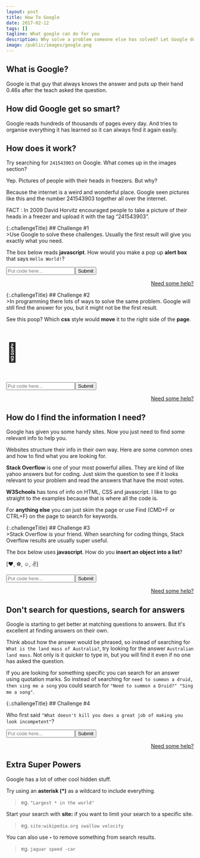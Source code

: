 ```yaml
---
layout: post
title: How To Google
date: 2017-02-12
tags: []
tagline: What google can do for you
description: Why solve a problem someone else has solved? Let Google do it and save your energy for other things.
image: /public/images/google.png
---
```


## What is Google?

Google is that guy that always knows the answer and puts up their hand 0.46s after the teach asked the question.

## How did Google get so smart?

Google reads hundreds of thousands of pages every day. And tries to organise everything it has learned so it can always find it again easily.

## How does it work?

Try searching for `241543903` on Google. What comes up in the images section?

Yep. Pictures of people with their heads in freezers. But why?

Because the internet is a weird and wonderful place. Google seen pictures like this and the number 241543903 together all over the internet.

<p class="message" style="overflow:hidden">
  FACT :  In 2009 David Horvitz encouraged people to take a picture of their heads in a freezer and upload it with the tag “241543903”.
</p>

<div class="challengeContainer" markdown="1">
{:.challengeTitle}
## Challenge #1

<div class="challengeContent" markdown="1">
>Use Google to solve these challenges. Usually the first result will give you exactly what you need.

The box below reads **javascript**. How would you make a pop up **alert box** that says `Hello World!`?

<p class="challengeEntry" id="jsTestOneContainer"><input type="text" id="jsTestOne" placeholder="Put code here..."><button type="button" onclick="jsTestOne()">Submit</button></p>
<p style="text-align:right;"><a href="http://google.com/search?q=javascript+alert" target="_blank">Need some help?</a></p>
<script>
function jsTestOne(){
    if(document.getElementById("jsTestOneError")){
        document.getElementById("jsTestOneError").remove();
    }
    var input = document.getElementById("jsTestOne").value.toLowerCase();
    if(input.includes("alert")){
        alert("");
        document.getElementById("jsTestOneContainer").innerHTML = '<p class="correct">Correct!</p>'
    } else {
        document.getElementById("jsTestOneContainer").insertAdjacentHTML( 'beforeend', '<p class="incorrect" id="jsTestOneError">Nope try again!</p>' );
    }
}
</script>
</div></div>

<div class="challengeContainer" markdown="1">
{:.challengeTitle}
## Challenge #2

<div class="challengeContent" markdown="1">
>In programming there lots of ways to solve the same problem. Google will still find the answer for you, but it might not be the first result.

See this poop? Which **css** style would **move** it to the right side of the **page**.

<p id="jsTestTwoTarget" style="font-size:50px;">💩</p>
<p class="challengeEntry" id="jsTestTwoContainer"><input placeholder="Put code here..." type="text" id="jsTestTwo"><button type="button" onclick="jsTestTwo()">Submit</button></p>
<p style="text-align:right;"><a href="http://google.com/search?q=css+move+right" target="_blank">Need some help?</a></p>
<script>
var attempts = [];
function jsTestTwo(){
    if(document.getElementById("jsTestTwoError")){
        document.getElementById("jsTestTwoError").remove();
    }
    var input = document.getElementById("jsTestTwo").value.toLowerCase();
    if(input.includes("margin") || input.includes("padding") || input.includes("text-align") || input.includes("float") || input.includes("right") || input.includes("position") ){
        if(!attempts.includes(input)){
            if(attempts.length == 0){
                document.getElementById("jsTestTwoContainer").insertAdjacentHTML( 'beforeend', '<p id="jsTestTwoError" class="incorrect">Not that one!</p>' );
                attempts.push(input);
            } else {
                document.getElementById("jsTestTwoTarget").style.textAlign = "right";
                document.getElementById("jsTestTwoContainer").innerHTML = '<p class="correct">Correct!</p>';
            }
        }
    } else {
        document.getElementById("jsTestTwoContainer").insertAdjacentHTML( 'beforeend', '<p id="jsTestTwoError" class="incorrect">Not that one!</p>' );
    }
}
</script>
</div></div>

## How do I find the information I need?

Google has given you some handy sites. Now you just need to find some relevant info to help you.

Websites structure their info in their own way. Here are some common ones and how to find what you are looking for.

**Stack Overflow** is one of your most powerful allies. They are kind of like yahoo answers but for coding. Just skim the question to see if it looks relevant to your problem and read the answers that have the most votes.

**W3Schools** has tons of info on HTML, CSS and javascript. I like to go straight to the examples because that is where all the code is.

For **anything else** you can just skim the page or use Find (CMD+F or CTRL+F) on the page to search for keywords.

<div class="challengeContainer" markdown="1">
{:.challengeTitle}
## Challenge #3
<div class="challengeContent" markdown="1">
>Stack Overflow is your friend. When searching for coding things, Stack Overflow results are usually super useful.

The box below uses **javascript**. How do you **insert an object into a list**?

<p class="challengeEntry" id="jsTestThreeTarget">[❤️️, ⚽, ☺️️, ✌️️]</p>
<p id="jsTestThreeContainer" class="challengeEntry"><input placeholder="Put code here..." type="text" id="jsTestThree"><button type="button" onclick="jsTestThree()">Submit</button></p>
<p style="text-align:right;"><a href="http://google.com/search?q=javascript+insert+into+list" target="_blank">Need some help?</a></p>
<script>
function jsTestThree(){
    if(document.getElementById("jsTestThreeError")){
        document.getElementById("jsTestThreeError").remove();
    }
    var input = document.getElementById("jsTestThree").value.toLowerCase();
    if(input.includes("splice") || input.includes("shift")){
        document.getElementById("jsTestThreeTarget").innerHTML = "[❤️️, ☂️, ⚽, ☺️️, ✌️️]";
        document.getElementById("jsTestThreeContainer").innerHTML = '<p class="correct">Correct!</p>';
    } else {
        document.getElementById("jsTestThreeContainer").insertAdjacentHTML( 'beforeend', '<p id="jsTestThreeError" class="incorrect">Maybe try something else.</p>' );
    }
}
</script>
</div>
</div>

## Don't search for questions, search for answers

Google is starting to get better at matching questions to answers. But it's excellent at finding answers on their own.

Think about how the answer would be phrased, so instead of searching for `What is the land mass of Australia?`, try looking for the answer `Australian land mass`. Not only is it quicker to type in, but you will find it even if no one has asked the question.

If you are looking for something specific you can search for an answer using quotation marks. So instead of searching for `need to summon a druid, then sing me a song` you could search for `"Need to summon a Druid?" "Sing me a song"`.

<div class="challengeContainer" markdown="1">
{:.challengeTitle}
## Challenge #4
<div class="challengeContent" markdown="1">

Who first said `"What doesn't kill you does a great job of making you look incompetent"`?

<p id="jsTestFourContainer" class="challengeEntry"><input placeholder="Put code here..." type="text" id="jsTestFour"><button type="button" onclick="jsTestFour()">Submit</button></p>
<p style="text-align:right;"><a href='http://google.com/search?q="What+doesn%27t+kill+you+does+a+great+job+of+making+you+look+incompetent"' target="_blank">Need some help?</a></p>
<script>
function jsTestFour(){
    if(document.getElementById("jsTestFourError")){
        document.getElementById("jsTestFourError").remove();
    }
    var input = document.getElementById("jsTestFour").value.toLowerCase();
    if(input.includes("dianna cowern") || input.includes("dianna")){
        document.getElementById("jsTestFourContainer").innerHTML = '<p class="correct">Correct!</p><p >Notice how the quotation marks helped narrow down the search?</p>';
    } else {
        document.getElementById("jsTestFourContainer").insertAdjacentHTML( 'beforeend', '<p id="jsTestFourError" class="incorrect">Nope.</p>' );
    }
}
</script>
</div>
</div>

## Extra Super Powers

Google has a lot of other cool hidden stuff.

Try using an **asterisk (*)** as a wildcard to include everything.

>eg. `"Largest * in the world"`

Start your search with **site:** if you want to limit your search to a specific site.

>eg. `site:wikipedia.org swallow velocity`

You can also use **-** to remove something from search results.

>eg. `jaguar speed -car`

